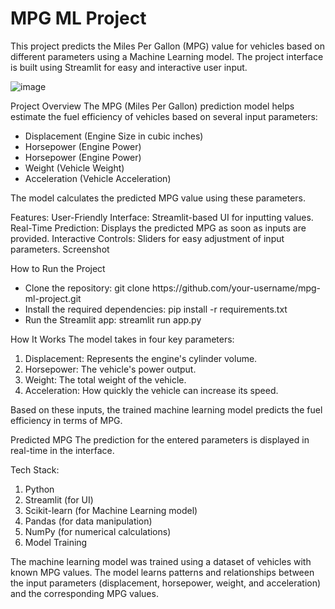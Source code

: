 # MPG ML Project
This project predicts the Miles Per Gallon (MPG) value for vehicles based on different parameters using a Machine Learning model. The project interface is built using Streamlit for easy and interactive user input.

![image](https://github.com/user-attachments/assets/0787976e-8645-499c-ba85-ab47f09e44c8)


Project Overview
The MPG (Miles Per Gallon) prediction model helps estimate the fuel efficiency of vehicles based on several input parameters:
<ul>
  <li>Displacement (Engine Size in cubic inches)</li>
  <li>Horsepower (Engine Power)</li>
  <li>Horsepower (Engine Power)</li>
  <li>Weight (Vehicle Weight)</li>
  <li>Acceleration (Vehicle Acceleration)</li>
</ul>
The model calculates the predicted MPG value using these parameters.

Features:
User-Friendly Interface: Streamlit-based UI for inputting values.
Real-Time Prediction: Displays the predicted MPG as soon as inputs are provided.
Interactive Controls: Sliders for easy adjustment of input parameters.
Screenshot

How to Run the Project
<ul>
  <li>Clone the repository: git clone https://github.com/your-username/mpg-ml-project.git</li>
  <li>Install the required dependencies: pip install -r requirements.txt</li>
  <li>Run the Streamlit app: streamlit run app.py</li>
</ul>

How It Works
The model takes in four key parameters:
<ol>
  <li>Displacement: Represents the engine's cylinder volume.</li>
  <li>Horsepower: The vehicle's power output.</li>
  <li>Weight: The total weight of the vehicle.</li>
  <li>Acceleration: How quickly the vehicle can increase its speed.</li>
</ol>

Based on these inputs, the trained machine learning model predicts the fuel efficiency in terms of MPG.

Predicted MPG
The prediction for the entered parameters is displayed in real-time in the interface.

Tech Stack:
<ol>
  <li>Python</li>
  <li>Streamlit (for UI)</li>
  <li>Scikit-learn (for Machine Learning model)</li>
  <li>Pandas (for data manipulation)</li>
  <li>NumPy (for numerical calculations)</li>
  <li>Model Training</li>
</ol>

The machine learning model was trained using a dataset of vehicles with known MPG values. The model learns patterns and relationships between the input parameters (displacement, horsepower, weight, and acceleration) and the corresponding MPG values.

